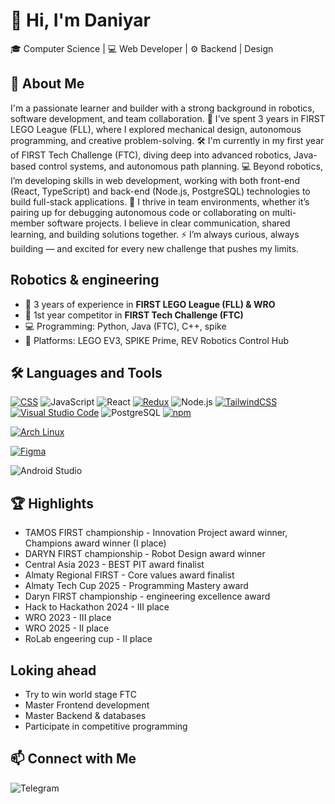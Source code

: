 # 👋 Hi, I'm Daniyar

🎓 Computer Science | 💻 Web Developer | ⚙️ Backend | Design

## 🚀 About Me

I'm a passionate learner and builder with a strong background in robotics, software development, and team collaboration.
🤖 I’ve spent 3 years in FIRST LEGO League (FLL), where I explored mechanical design, autonomous programming, and creative problem-solving.
🛠 I'm currently in my first year of FIRST Tech Challenge (FTC), diving deep into advanced robotics, Java-based control systems, and autonomous path planning.
💻 Beyond robotics, I’m developing skills in web development, working with both front-end (React, TypeScript) and back-end (Node.js, PostgreSQL) technologies to build full-stack applications.
🤝 I thrive in team environments, whether it’s pairing up for debugging autonomous code or collaborating on multi-member software projects. I believe in clear communication, shared learning, and building solutions together.
⚡ I’m always curious, always building — and excited for every new challenge that pushes my limits.

## Robotics & engineering

- 🧱 3 years of experience in **FIRST LEGO League (FLL) & WRO**
- 🤖 1st year competitor in **FIRST Tech Challenge (FTC)**
- 💻 Programming: Python, Java (FTC), C++, spike
- 🤖 Platforms: LEGO EV3, SPIKE Prime, REV Robotics Control Hub

## 🛠️ Languages and Tools

[![CSS](https://img.shields.io/badge/CSS-639?logo=css&logoColor=fff)](#) 
![JavaScript](https://img.shields.io/badge/-JavaScript-000?&logo=JavaScript) 
![React](https://img.shields.io/badge/-React-000?&logo=react) 
[![Redux](https://img.shields.io/badge/Redux-764ABC?logo=redux&logoColor=fff)](#) 
![Node.js](https://img.shields.io/badge/-Node.js-000?&logo=node.js) 
[![TailwindCSS](https://img.shields.io/badge/Tailwind%20CSS-%2338B2AC.svg?logo=tailwind-css&logoColor=white)](#) 
[![Visual Studio Code](https://custom-icon-badges.demolab.com/badge/Visual%20Studio%20Code-0078d7.svg?logo=vsc&logoColor=white)](#) 
![PostgreSQL](https://img.shields.io/badge/-PostgreSQL-000?&logo=postgresql) 
[![npm](https://img.shields.io/badge/npm-CB3837?logo=npm&logoColor=fff)](#)

[![Arch Linux](https://img.shields.io/badge/Arch%20Linux-1793D1?logo=arch-linux&logoColor=fff)](#)

[![Figma](https://img.shields.io/badge/Figma-F24E1E?logo=figma&logoColor=white)](#)

![Android Studio](https://img.shields.io/badge/Android%20Studio-3DDC84?style=flat&logo=android-studio&logoColor=white)

## 🏆 Highlights
- TAMOS FIRST championship - Innovation Project award winner, Champions award winner (I place)
- DARYN FIRST championship - Robot Design award winner
- Central Asia 2023 - BEST PIT award finalist
- Almaty Regional FIRST - Core values award finalist
- Almaty Tech Cup 2025 - Programming Mastery award
- Daryn FIRST championship - engineering excellence award
- Hack to Hackathon 2024 - III place
- WRO 2023 - III place
- WRO 2025 - II place
- RoLab engeering cup - II place

## Loking ahead
- Try to win world stage FTC
- Master Frontend development
- Master Backend & databases
- Participate in competitive programming

## 📫 Connect with Me
![Telegram](https://img.shields.io/badge/Telegram-2CA5E0?style=flat-squeare&logo=telegram&logoColor=white)


